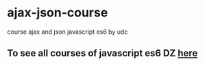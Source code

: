 # ajax-json-course
course ajax and json javascript es6 by udc 

## To see all courses of javascript es6 DZ  [here](https://www.youtube.com/playlist?list=PLGMjH0KDBZRi6kBYPPhkQG8zQ0GkkXNVz)
